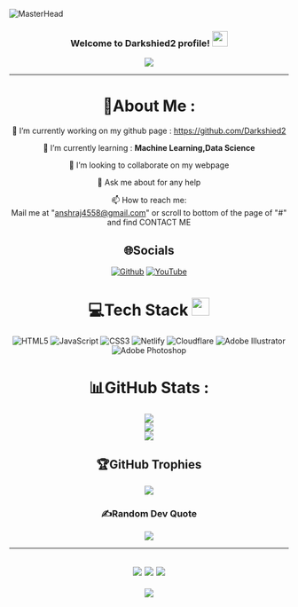 
![MasterHead](https://user-images.githubusercontent.com/10498744/210012254-234538ff-d198-48aa-8964-37e6fd45d227.gif)
<h3 align="center">
  Welcome to Darkshied2 profile!
  <img src="https://media.giphy.com/media/hvRJCLFzcasrR4ia7z/giphy.gif" width="28">
</h3>
<p align="center">
  <a href="https://github.com/Darkshied2/Darkshied2k"><img src="https://readme-typing-svg.herokuapp.com?color=%2336BCF7&center=true&vCenter=true&lines=Hi+%2C+welcome+to+my+Github+page;I+am+Harsh;I+am+a+College+student;game+developer;Web+Dev;Crypto+Lover+%3C3"></a>
</p>

---
<div align="center">
  
# 💫About Me :
🔭 I’m currently working on my github page : https://github.com/Darkshied2
  
🌱 I’m currently learning : **Machine Learning,Data Science**

  👯 I’m looking to collaborate on my webpage

  💬 Ask me about for any help

  📫 How to reach me:  
  Mail me at "anshraj4558@gmail.com" or 
  scroll to bottom of the page of "#" and find CONTACT ME

## 🌐Socials
[![Github](https://img.shields.io/badge/Github-%23FF4500.svg?logo=Github&logoColor=white)](https://github.com/Darkshied2) [![YouTube](https://img.shields.io/badge/YouTube-%23FF0000.svg?logo=YouTube&logoColor=white)](https://www.youtube.com/channel/UC3IdHQAccOmCTaohRS9S6_A)

# 💻Tech Stack <img src = "https://media2.giphy.com/media/QssGEmpkyEOhBCb7e1/giphy.gif?cid=ecf05e47a0n3gi1bfqntqmob8g9aid1oyj2wr3ds3mg700bl&rid=giphy.gif" width = 32px> 
![HTML5](https://img.shields.io/badge/html5-%23E34F26.svg?style=for-the-badge&logo=html5&logoColor=white) ![JavaScript](https://img.shields.io/badge/javascript-%23323330.svg?style=for-the-badge&logo=javascript&logoColor=%23F7DF1E) ![CSS3](https://img.shields.io/badge/css3-%231572B6.svg?style=for-the-badge&logo=css3&logoColor=white) ![Netlify](https://img.shields.io/badge/netlify-%23000000.svg?style=for-the-badge&logo=netlify&logoColor=#00C7B7) ![Cloudflare](https://img.shields.io/badge/Cloudflare-F38020?style=for-the-badge&logo=Cloudflare&logoColor=white)  ![Adobe Illustrator](https://img.shields.io/badge/adobeillustrator-%23FF9A00.svg?style=for-the-badge&logo=adobeillustrator&logoColor=white) ![Adobe Photoshop](https://img.shields.io/badge/adobephotoshop-%2331A8FF.svg?style=for-the-badge&logo=adobephotoshop&logoColor=white)

 # 📊GitHub Stats :
![](https://github-readme-stats.vercel.app/api?username=Darkshied2&theme=radical&hide_border=false&include_all_commits=false&count_private=false)<br/>
![](https://github-readme-streak-stats.herokuapp.com/?user=Darkshied2&theme=radical&hide_border=false)<br/>
![](https://github-readme-stats.vercel.app/api/top-langs/?username=Darkshied2&theme=radical&hide_border=false&include_all_commits=false&count_private=false&layout=compact)

## 🏆GitHub Trophies
<img src="https://camo.githubusercontent.com/a575f5f00a8bcd492b9fcce7c2c1305139306392e4b2d96479fa6a02b4758646/68747470733a2f2f6769746875622d70726f66696c652d74726f7068792e76657263656c2e6170702f3f757365726e616d653d72796f2d6d6126636f6c756d6e3d362672616e6b3d5353532c53532c532c4141412c41412c412c422c43" data-canonical-src="https://github-profile-trophy.vercel.app/?username=ryo-ma&amp;column=6&amp;rank=SS,SS,S,AAA,AA,A,B,C" style="max-width: 100%;">


### ✍️Random Dev Quote
![](https://quotes-github-readme.vercel.app/api?type=horizontal&theme=merko)

---
![](https://forthebadge.com/images/badges/powered-by-black-magic.svg)
![](http://ForTheBadge.com/images/badges/built-by-developers.svg)
![](https://forthebadge.com/images/badges/uses-brains.svg)
---
![](https://komarev.com/ghpvc/?username=Darkshied2&label=Visitors+Count&color=brightgreen)
</div>
